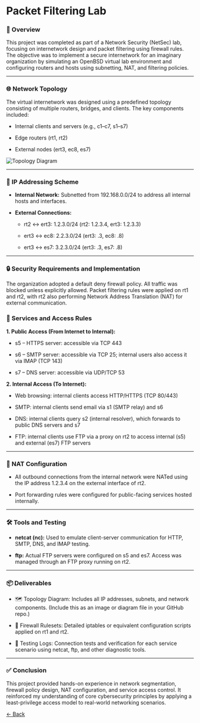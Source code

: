 # Packet Filtering Lab

### 📘 Overview
This project was completed as part of a Network Security (NetSec) lab, focusing on internetwork design and packet filtering using firewall rules. The objective was to implement a secure internetwork for an imaginary organization by simulating an OpenBSD virtual lab environment and configuring routers and hosts using subnetting, NAT, and filtering policies.

---

### 🌐 Network Topology
The virtual internetwork was designed using a predefined topology consisting of multiple routers, bridges, and clients. The key components included:

- Internal clients and servers (e.g., c1–c7, s1–s7)

- Edge routers (rt1, rt2)

- External nodes (ert3, ec8, es7)

  <div>
![Topology Diagram](screenshots/VMs.jpg)

</div>

---

### 🧩 IP Addressing Scheme
- **Internal Network:** Subnetted from 192.168.0.0/24 to address all internal hosts and interfaces.

- **External Connections:**

  - rt2 ↔ ert3: 1.2.3.0/24 (rt2: 1.2.3.4, ert3: 1.2.3.3)

  - ert3 ↔ ec8: 2.2.3.0/24 (ert3: .3, ec8: .8)

  - ert3 ↔ es7: 3.2.3.0/24 (ert3: .3, es7: .8)

---

### 🔒 Security Requirements and Implementation
The organization adopted a default deny firewall policy. All traffic was blocked unless explicitly allowed. Packet filtering rules were applied on rt1 and rt2, with rt2 also performing Network Address Translation (NAT) for external communication.

### 🔐  Services and Access Rules
 
**1.  Public Access (From Internet to Internal):**

- s5 – HTTPS server: accessible via TCP 443

- s6 – SMTP server: accessible via TCP 25; internal users also access it via IMAP (TCP 143)

- s7 – DNS server: accessible via UDP/TCP 53

**2.  Internal Access (To Internet):**

- Web browsing: internal clients access HTTP/HTTPS (TCP 80/443)

- SMTP: internal clients send email via s1 (SMTP relay) and s6

- DNS: internal clients query s2 (internal resolver), which forwards to public DNS servers and s7

- FTP: internal clients use FTP via a proxy on rt2 to access internal (s5) and external (es7) FTP servers

---

### 🔁 NAT Configuration
- All outbound connections from the internal network were NATed using the IP address 1.2.3.4 on the external interface of rt2.

- Port forwarding rules were configured for public-facing services hosted internally.

---

### 🛠️ Tools and Testing
- **netcat (nc):** Used to emulate client-server communication for HTTP, SMTP, DNS, and IMAP testing.

- **ftp:** Actual FTP servers were configured on s5 and es7. Access was managed through an FTP proxy running on rt2.

---

### 📦 Deliverables
- 🗺️ Topology Diagram: Includes all IP addresses, subnets, and network components. (Include this as an image or diagram file in your GitHub repo.)

- 📜 Firewall Rulesets: Detailed iptables or equivalent configuration scripts applied on rt1 and rt2.

- 📄 Testing Logs: Connection tests and verification for each service scenario using netcat, ftp, and other diagnostic tools.

---

### ✅ Conclusion
This project provided hands-on experience in network segmentation, firewall policy design, NAT configuration, and service access control. It reinforced my understanding of core cybersecurity principles by applying a least-privilege access model to real-world networking scenarios.

[← Back](https://github.com/mmransem09/mmransem09/blob/main/README.md)
